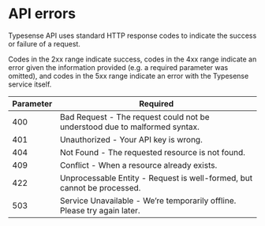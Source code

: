 # API errors
Typesense API uses standard HTTP response codes to indicate the success or failure of a request.

Codes in the 2xx range indicate success, codes in the 4xx range indicate an error given the information provided (e.g. a required parameter was omitted), and codes in the 5xx range indicate an error with the Typesense service itself.

| Parameter      | Required    |
| -------------- | ----------- |
|400	|Bad Request - The request could not be understood due to malformed syntax.|
|401	|Unauthorized - Your API key is wrong.|
|404	|Not Found - The requested resource is not found.|
|409	|Conflict - When a resource already exists.|
|422	|Unprocessable Entity - Request is well-formed, but cannot be processed.|
|503	|Service Unavailable - We’re temporarily offline. Please try again later.|